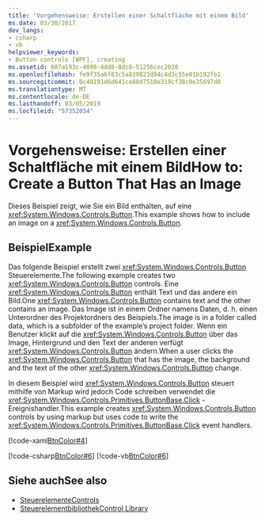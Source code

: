 ```yaml
---
title: 'Vorgehensweise: Erstellen einer Schaltfläche mit einem Bild'
ms.date: 03/30/2017
dev_langs:
- csharp
- vb
helpviewer_keywords:
- Button controls [WPF], creating
ms.assetid: 607a193c-4098-4dd8-8dc0-51256cec2020
ms.openlocfilehash: fe9f35a6f83c5a839823d94c4d3c55e01b192fb1
ms.sourcegitcommit: 0c48191d6d641ce88d7510e319cf38c0e35697d0
ms.translationtype: MT
ms.contentlocale: de-DE
ms.lasthandoff: 03/05/2019
ms.locfileid: "57352034"
---
```

# <a name="how-to-create-a-button-that-has-an-image"></a><span data-ttu-id="81ee9-102">Vorgehensweise: Erstellen einer Schaltfläche mit einem Bild</span><span class="sxs-lookup"><span data-stu-id="81ee9-102">How to: Create a Button That Has an Image</span></span>
<span data-ttu-id="81ee9-103">Dieses Beispiel zeigt, wie Sie ein Bild enthalten, auf eine <xref:System.Windows.Controls.Button>.</span><span class="sxs-lookup"><span data-stu-id="81ee9-103">This example shows how to include an image on a <xref:System.Windows.Controls.Button>.</span></span>  
  
## <a name="example"></a><span data-ttu-id="81ee9-104">Beispiel</span><span class="sxs-lookup"><span data-stu-id="81ee9-104">Example</span></span>  
 <span data-ttu-id="81ee9-105">Das folgende Beispiel erstellt zwei <xref:System.Windows.Controls.Button> Steuerelemente.</span><span class="sxs-lookup"><span data-stu-id="81ee9-105">The following example creates two <xref:System.Windows.Controls.Button> controls.</span></span> <span data-ttu-id="81ee9-106">Eine <xref:System.Windows.Controls.Button> enthält Text und das andere ein Bild.</span><span class="sxs-lookup"><span data-stu-id="81ee9-106">One <xref:System.Windows.Controls.Button> contains text and the other contains an image.</span></span> <span data-ttu-id="81ee9-107">Das Image ist in einem Ordner namens Daten, d. h. einen Unterordner des Projektordners des Beispiels.</span><span class="sxs-lookup"><span data-stu-id="81ee9-107">The image is in a folder called data, which is a subfolder of the example’s project folder.</span></span> <span data-ttu-id="81ee9-108">Wenn ein Benutzer klickt auf die <xref:System.Windows.Controls.Button> über das Image, Hintergrund und den Text der anderen verfügt <xref:System.Windows.Controls.Button> ändern.</span><span class="sxs-lookup"><span data-stu-id="81ee9-108">When a user clicks the <xref:System.Windows.Controls.Button> that has the image, the background and the text of the other <xref:System.Windows.Controls.Button> change.</span></span>  
  
 <span data-ttu-id="81ee9-109">In diesem Beispiel wird <xref:System.Windows.Controls.Button> steuert mithilfe von Markup wird jedoch Code schreiben verwendet die <xref:System.Windows.Controls.Primitives.ButtonBase.Click> -Ereignishandler.</span><span class="sxs-lookup"><span data-stu-id="81ee9-109">This example creates <xref:System.Windows.Controls.Button> controls by using markup but uses code to write the <xref:System.Windows.Controls.Primitives.ButtonBase.Click> event handlers.</span></span>  
  
 [!code-xaml[BtnColor#4](~/samples/snippets/csharp/VS_Snippets_Wpf/BtnColor/CSharp/Pane1.xaml#4)]  
  
 [!code-csharp[BtnColor#6](~/samples/snippets/csharp/VS_Snippets_Wpf/BtnColor/CSharp/Pane1.xaml.cs#6)]
 [!code-vb[BtnColor#6](~/samples/snippets/visualbasic/VS_Snippets_Wpf/BtnColor/VisualBasic/Pane1.xaml.vb#6)]  
  
## <a name="see-also"></a><span data-ttu-id="81ee9-110">Siehe auch</span><span class="sxs-lookup"><span data-stu-id="81ee9-110">See also</span></span>
- [<span data-ttu-id="81ee9-111">Steuerelemente</span><span class="sxs-lookup"><span data-stu-id="81ee9-111">Controls</span></span>](index.md)
- [<span data-ttu-id="81ee9-112">Steuerelementbibliothek</span><span class="sxs-lookup"><span data-stu-id="81ee9-112">Control Library</span></span>](control-library.md)
